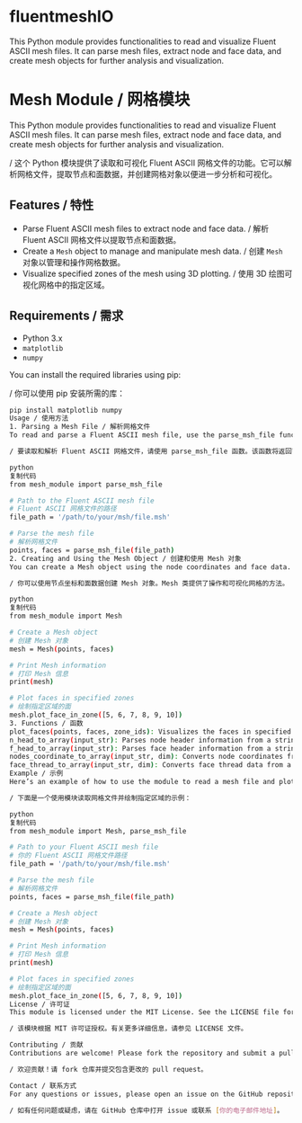 # fluentmeshIO
This Python module provides functionalities to read and visualize Fluent ASCII mesh files. It can parse mesh files, extract node and face data, and create mesh objects for further analysis and visualization.
# Mesh Module / 网格模块

This Python module provides functionalities to read and visualize Fluent ASCII mesh files. It can parse mesh files, extract node and face data, and create mesh objects for further analysis and visualization.

/ 这个 Python 模块提供了读取和可视化 Fluent ASCII 网格文件的功能。它可以解析网格文件，提取节点和面数据，并创建网格对象以便进一步分析和可视化。

## Features / 特性

- Parse Fluent ASCII mesh files to extract node and face data. / 解析 Fluent ASCII 网格文件以提取节点和面数据。
- Create a `Mesh` object to manage and manipulate mesh data. / 创建 `Mesh` 对象以管理和操作网格数据。
- Visualize specified zones of the mesh using 3D plotting. / 使用 3D 绘图可视化网格中的指定区域。

## Requirements / 需求

- Python 3.x
- `matplotlib`
- `numpy`

You can install the required libraries using pip:

/ 你可以使用 pip 安装所需的库：

```bash
pip install matplotlib numpy
Usage / 使用方法
1. Parsing a Mesh File / 解析网格文件
To read and parse a Fluent ASCII mesh file, use the parse_msh_file function. This function will return the node coordinates and face data.

/ 要读取和解析 Fluent ASCII 网格文件，请使用 parse_msh_file 函数。该函数将返回节点坐标和面数据。

python
复制代码
from mesh_module import parse_msh_file

# Path to the Fluent ASCII mesh file
# Fluent ASCII 网格文件的路径
file_path = '/path/to/your/msh/file.msh'

# Parse the mesh file
# 解析网格文件
points, faces = parse_msh_file(file_path)
2. Creating and Using the Mesh Object / 创建和使用 Mesh 对象
You can create a Mesh object using the node coordinates and face data. The Mesh class provides methods to manipulate and visualize the mesh.

/ 你可以使用节点坐标和面数据创建 Mesh 对象。Mesh 类提供了操作和可视化网格的方法。

python
复制代码
from mesh_module import Mesh

# Create a Mesh object
# 创建 Mesh 对象
mesh = Mesh(points, faces)

# Print Mesh information
# 打印 Mesh 信息
print(mesh)

# Plot faces in specified zones
# 绘制指定区域的面
mesh.plot_face_in_zone([5, 6, 7, 8, 9, 10])
3. Functions / 函数
plot_faces(points, faces, zone_ids): Visualizes the faces in specified zones. / 可视化指定区域的面。
n_head_to_array(input_str): Parses node header information from a string. / 从字符串中解析节点头信息。
f_head_to_array(input_str): Parses face header information from a string. / 从字符串中解析面头信息。
nodes_coordinate_to_array(input_str, dim): Converts node coordinates from a string to a list of coordinates. / 将节点坐标从字符串转换为坐标列表。
face_thread_to_array(input_str, dim): Converts face thread data from a string to a list. / 将面线程数据从字符串转换为列表。
Example / 示例
Here’s an example of how to use the module to read a mesh file and plot specified zones:

/ 下面是一个使用模块读取网格文件并绘制指定区域的示例：

python
复制代码
from mesh_module import Mesh, parse_msh_file

# Path to your Fluent ASCII mesh file
# 你的 Fluent ASCII 网格文件路径
file_path = '/path/to/your/msh/file.msh'

# Parse the mesh file
# 解析网格文件
points, faces = parse_msh_file(file_path)

# Create a Mesh object
# 创建 Mesh 对象
mesh = Mesh(points, faces)

# Print Mesh information
# 打印 Mesh 信息
print(mesh)

# Plot faces in specified zones
# 绘制指定区域的面
mesh.plot_face_in_zone([5, 6, 7, 8, 9, 10])
License / 许可证
This module is licensed under the MIT License. See the LICENSE file for more details.

/ 该模块根据 MIT 许可证授权。有关更多详细信息，请参见 LICENSE 文件。

Contributing / 贡献
Contributions are welcome! Please fork the repository and submit a pull request with your changes.

/ 欢迎贡献！请 fork 仓库并提交包含更改的 pull request。

Contact / 联系方式
For any questions or issues, please open an issue on the GitHub repository or contact [your email address].

/ 如有任何问题或疑虑，请在 GitHub 仓库中打开 issue 或联系 [你的电子邮件地址]。
